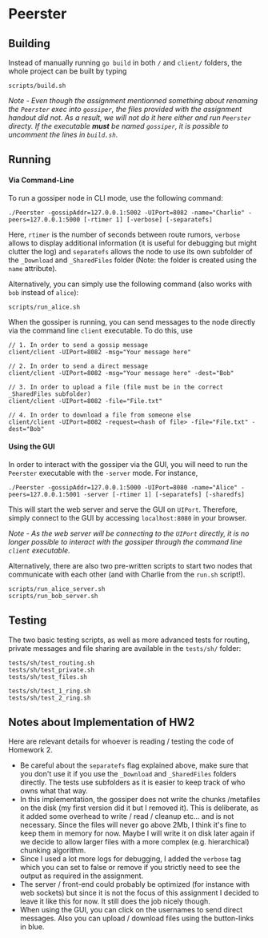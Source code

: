 # Peerster


## Building

Instead of manually running `go build` in both `/` and `client/` folders, the whole project can be built by typing
```
scripts/build.sh
```

*Note - Even though the assignment mentionned something about renaming the `Peerster` exec into `gossiper`, the files provided with the assignment handout did not. As a result, we will not do it here either and run `Peerster` directy. If the executable **must** be named `gossiper`, it is possible to uncomment the lines in `build.sh`*.

## Running

#### Via Command-Line

To run a gossiper node in CLI mode, use the following command:
```
./Peerster -gossipAddr=127.0.0.1:5002 -UIPort=8082 -name="Charlie" -peers=127.0.0.1:5000 [-rtimer 1] [-verbose] [-separatefs]
```

Here, `rtimer` is the number of seconds between route rumors, `verbose` allows to display additional information (it is useful for debugging but might clutter the log) and `separatefs` allows the node to use its own subfolder of the `_Download` and `_SharedFiles` folder (Note: the folder is created using the `name` attribute).


Alternatively, you can simply use the following command (also works with `bob` instead of `alice`):
```
scripts/run_alice.sh
```

When the gossiper is running, you can send messages to the node directly via the command line `client` executable. To do this, use

```
// 1. In order to send a gossip message
client/client -UIPort=8082 -msg="Your message here"

// 2. In order to send a direct message
client/client -UIPort=8082 -msg="Your message here" -dest="Bob"

// 3. In order to upload a file (file must be in the correct _SharedFiles subfolder)
client/client -UIPort=8082 -file="File.txt"

// 4. In order to download a file from someone else
client/client -UIPort=8082 -request=<hash of file> -file="File.txt" -dest="Bob"
```

#### Using the GUI

In order to interact with the gossiper via the GUI, you will need to run the `Peerster` executable with the `-server` mode. For instance,

```
./Peerster -gossipAddr=127.0.0.1:5000 -UIPort=8080 -name="Alice" -peers=127.0.0.1:5001 -server [-rtimer 1] [-separatefs] [-sharedfs]
```

This will start the web server and serve the GUI on `UIPort`. Therefore, simply connect to the GUI by accessing `localhost:8080` in your browser.

*Note - As the web server will be connecting to the `UIPort` directly, it is no longer possible to interact with the gossiper through the command line `client` executable.*

Alternatively, there are also two pre-written scripts to start two nodes that communicate with each other (and with Charlie from the `run.sh` script!). 

```
scripts/run_alice_server.sh
scripts/run_bob_server.sh
```

## Testing

The two basic testing scripts, as well as more advanced tests for routing, private messages and file sharing are available in the `tests/sh/` folder:

```
tests/sh/test_routing.sh
tests/sh/test_private.sh
tests/sh/test_files.sh

tests/sh/test_1_ring.sh
tests/sh/test_2_ring.sh
```

## Notes about Implementation of HW2

Here are relevant details for whoever is reading / testing the code of Homework 2.

- Be careful about the `separatefs` flag explained above, make sure that you don't use it if you use the `_Download` and `_SharedFiles` folders directly. The tests use subfolders as it is easier to keep track of who owns what that way.
- In this implementation, the gossiper does not write the chunks /metafiles on the disk (my first version did it but I removed it). This is deliberate, as it added some overhead to write / read / cleanup etc... and is not necessary. Since the files will never go above 2Mb, I think it's fine to keep them in memory for now. Maybe I will write it on disk later again if we decide to allow larger files with a more complex (e.g. hierarchical) chunking algorithm.
- Since I used a lot more logs for debugging, I added the `verbose` tag which you can set to false or remove if you strictly need to see the output as required in the assignment. 
- The server / front-end could probably be optimized (for instance with web sockets) but since it is not the focus of this assignment I decided to leave it like this for now. It still does the job nicely though.
- When using the GUI, you can click on the usernames to send direct messages. Also you can upload / download files using the button-links in blue.
